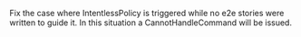 Fix the case where IntentlessPolicy is triggered while no e2e stories were written to guide it. In this situation a CannotHandleCommand will be issued.